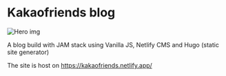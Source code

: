 # Kakaofriends blog

![Hero img]("image/kite.jpg")

A blog build with JAM stack using Vanilla JS, Netlify CMS and Hugo (static site generator)

The site is host on https://kakaofriends.netlify.app/

